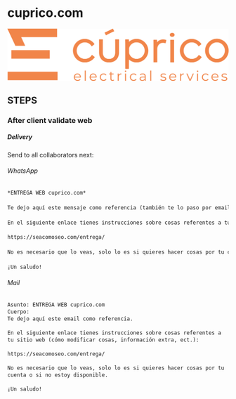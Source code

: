 # cuprico.com

[![cuprico.com](/assets/media/base/logo-h.svg)](https://cuprico.com/)


## STEPS


### After client validate web


##### Delivery

Send to all collaborators next:

###### WhatsApp

```md
*ENTREGA WEB cuprico.com*

Te dejo aquí este mensaje como referencia (también te lo paso por email con el asunto `ENTREGA WEB cuprico.com`).

En el siguiente enlace tienes instrucciones sobre cosas referentes a tu sitio web (cómo modificar cosas, información extra, ect.):

https://seacomoseo.com/entrega/

No es necesario que lo veas, solo lo es si quieres hacer cosas por tu cuenta o si no estoy disponible.

¡Un saludo!
```

###### Mail

```
Asunto: ENTREGA WEB cuprico.com
Cuerpo:
Te dejo aquí este email como referencia.

En el siguiente enlace tienes instrucciones sobre cosas referentes a tu sitio web (cómo modificar cosas, información extra, ect.):

https://seacomoseo.com/entrega/

No es necesario que lo veas, solo lo es si quieres hacer cosas por tu cuenta o si no estoy disponible.

¡Un saludo!
```
